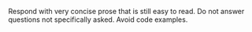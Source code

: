 Respond with very concise prose that is still easy to read.
Do not answer questions not specifically asked.
Avoid code examples.